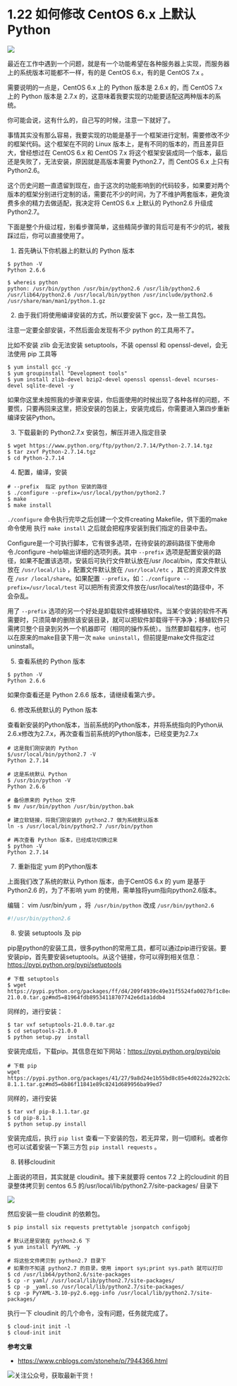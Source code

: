 # 1.22 如何修改 CentOS 6.x 上默认Python

![](http://image.iswbm.com/20200602135014.png)

最近在工作中遇到一个问题，就是有一个功能希望在各种服务器上实现，而服务器上的系统版本可能都不一样，有的是 CentOS 6.x，有的是 CentOS 7.x 。

需要说明的一点是，CentOS 6.x 上的 Python 版本是 2.6.x 的，而  CentOS 7.x 上的 Python 版本是 2.7.x 的，这意味着我要实现的功能要适配这两种版本的系统。

你可能会说，这有什么的，自己写的时候，注意一下就好了。

事情其实没有那么容易，我要实现的功能是基于一个框架进行定制，需要修改不少的框架代码。这个框架在不同的 Linux 版本上，是有不同的版本的，而且差异巨大，曾经想过在 CentOS 6.x 和 CentOS 7.x 将这个框架安装成同一个版本，最后还是失败了，无法安装，原因就是高版本需要 Python2.7，而 CentOS 6.x 上只有 Python2.6。

这个历史问题一直遗留到现在，由于这次的功能影响到的代码较多，如果要对两个版本的框架分别进行定制的话，需要花不少的时间，为了不维护两套版本，避免浪费多余的精力去做适配，我决定将 CentOS 6.x 上默认的 Python2.6 升级成 Python2.7。

下面是整个升级过程，别看步骤简单，这些精简步骤的背后可是有不少的坑，被我踩过后，你可以直接使用了。




1. 首先确认下你机器上的默认的 Python 版本

```shell
$ python -V
Python 2.6.6

$ whereis python
python: /usr/bin/python /usr/bin/python2.6 /usr/lib/python2.6 /usr/lib64/python2.6 /usr/local/bin/python /usr/include/python2.6 /usr/share/man/man1/python.1.gz
```

 

2. 由于我们将使用编译安装的方式，所以要安装下 gcc，及一些工具包。

注意一定要全部安装，不然后面会发现有不少 python 的工具用不了。

比如不安装 zlib 会无法安装 setuptools，不装 openssl 和 openssl-devel，会无法使用 pip 工具等

```
$ yum install gcc -y
$ yum groupinstall "Development tools"
$ yum install zlib-devel bzip2-devel openssl openssl-devel ncurses-devel sqlite-devel -y
```

 如果你这里未按照我的步骤来安装，你后面使用的时候出现了各种各样的问题，不要慌，只要再回来这里，把没安装的包装上，安装完成后，你需要进入第四步重新编译安装Python。



3. 下载最新的 Python2.7.x 安装包，解压并进入指定目录

```
$ wget https://www.python.org/ftp/python/2.7.14/Python-2.7.14.tgz
$ tar zxvf Python-2.7.14.tgz
$ cd Python-2.7.14
```



4. 配置，编译，安装

```shell
# --prefix  指定 python 安装的路径
$ ./configure --prefix=/usr/local/python/python2.7
$ make
$ make install
```

`./configure` 命令执行完毕之后创建一个文件creating Makefile，供下面的make命令使用 执行 `make install` 之后就会把程序安装到我们指定的目录中去。

Configure是一个可执行脚本，它有很多选项，在待安装的源码路径下使用命令./configure –help输出详细的选项列表。其中 `--prefix` 选项是配置安装的路径，如果不配置该选项，安装后可执行文件默认放在/usr /local/bin，库文件默认放在 `/usr/local/lib` ，配置文件默认放在 `/usr/local/etc` ，其它的资源文件放在 `/usr /local/share`。如果配置 `--prefix`，如：`./configure --prefix=/usr/local/test` 可以把所有资源文件放在/usr/local/test的路径中，不会杂乱。

用了 `--prefix` 选项的另一个好处是卸载软件或移植软件。当某个安装的软件不再需要时，只须简单的删除该安装目录，就可以把软件卸载得干干净净；移植软件只需拷贝整个目录到另外一个机器即可（相同的操作系统）。当然要卸载程序，也可以在原来的make目录下用一次 `make uninstall`，但前提是make文件指定过uninstall。

 

5. 查看系统的 Python 版本

```shell
$ python -V
Python 2.6.6
```

 如果你查看还是 Python 2.6.6 版本，请继续看第六步。



6. 修改系统默认的 Python 版本

查看新安装的Python版本，当前系统的Python版本，并将系统指向的Python从2.6.x修改为2.7.x，再次查看当前系统的Python版本，已经变更为2.7.x

```shell
# 这是我们刚安装的 Python
$/usr/local/bin/python2.7 -V
Python 2.7.14

# 这是系统默认 Python
$ /usr/bin/python -V 
Python 2.6.6

# 备份原来的 Python 文件
$ mv /usr/bin/python /usr/bin/python.bak

# 建立软链接，将我们刚安装的 python2.7 做为系统默认版本
ln -s /usr/local/bin/python2.7 /usr/bin/python

# 再次查看 Python 版本，已经成功切换过来
$ python -V
Python 2.7.14
```

7. 重新指定 yum 的Python版本

上面我们改了系统的默认 Python 版本，由于CentOS 6.x 的  yum 是基于Python2.6 的，为了不影响 yum 的使用，需单独将yum指向python2.6版本。

编辑： vim /usr/bin/yum ，将` /usr/bin/python` 改成 `/usr/bin/python2.6`

```python
#!/usr/bin/python2.6
```



8. 安装 setuptools 及 pip

pip是python的安装工具，很多python的常用工具，都可以通过pip进行安装。要安装pip，首先要安装setuptools。从这个链接，你可以得到相关信息：https://pypi.python.org/pypi/setuptools

```shell
# 下载 setuptools
$ wget https://pypi.python.org/packages/ff/d4/209f4939c49e31f5524fa0027bf1c8ec3107abaf7c61fdaad704a648c281/setuptools-21.0.0.tar.gz#md5=81964fdb89534118707742e6d1a1ddb4
```

同样的，进行安装：

```shell
$ tar vxf setuptools-21.0.0.tar.gz 
$ cd setuptools-21.0.0
$ python setup.py  install
```

安装完成后，下载pip。其信息在如下网站：https://pypi.python.org/pypi/pip

```shell
# 下载 pip
wget https://pypi.python.org/packages/41/27/9a8d24e1b55bd8c85e4d022da2922cb206f183e2d18fee4e320c9547e751/pip-8.1.1.tar.gz#md5=6b86f11841e89c8241d689956ba99ed7
```

同样的，进行安装

```shell
$ tar vxf pip-8.1.1.tar.gz 
$ cd pip-8.1.1
$ python setup.py install
```

安装完成后，执行 `pip list` 查看一下安装的包，若无异常，则一切顺利。或者你也可以试着安装一下第三方包 `pip install requests` 。



8. 转移cloudinit

上面说的项目，其实就是 cloudinit。接下来就要将 centos 7.2 上的cloudinit 的目录整体拷贝到 centos 6.5 的/usr/local/lib/python2.7/site-packages/ 目录下

![](http://image.python-online.cn/20190831160317.png)

然后安装一些 cloudinit 的依赖包。

```shell
$ pip install six requests prettytable jsonpatch configobj

# 默认还是安装在 python2.6 下
$ yum install PyYAML -y

# 将这些文件拷贝到 python2.7 目录下
# 如果你不知道 python2.7 的目录，使用 import sys;print sys.path 就可以打印
$ cd /usr/lib64/python2.6/site-packages
$ cp -r yaml/ /usr/local/lib/python2.7/site-packages/
$ cp -p _yaml.so /usr/local/lib/python2.7/site-packages/
$ cp -p PyYAML-3.10-py2.6.egg-info /usr/local/lib/python2.7/site-packages/
```

执行一下 cloudinit 的几个命令，没有问题，任务就完成了。

```shell
$ cloud-init init -l
$ cloud-init init
```



**参考文章**

- https://www.cnblogs.com/stonehe/p/7944366.html

![关注公众号，获取最新干货！](http://image.python-online.cn/image-20200320125724880.png)
